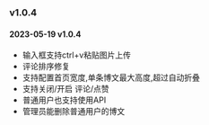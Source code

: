 ### v1.0.4 

#### 2023-05-19  v1.0.4    

- 输入框支持ctrl+v粘贴图片上传
- 评论排序修复
- 支持配置首页宽度,单条博文最大高度,超过自动折叠
- 支持关闭/开启 评论/点赞
- 普通用户也支持使用API
- 管理员能删除普通用户的博文
